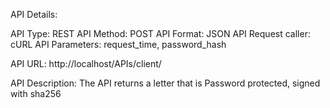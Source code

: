 API Details:

API Type: REST
API Method: POST
API Format: JSON
API Request caller: cURL
API Parameters: request_time, password_hash

API URL:
http://localhost/APIs/client/


API Description:
The API returns a letter that is Password protected, signed with sha256 